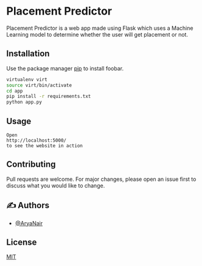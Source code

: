 # Placement Predictor

Placement Predictor is a web app made using Flask which uses a Machine Learning model to determine whether the user will get placement or not. 

## Installation

Use the package manager [pip](https://pip.pypa.io/en/stable/) to install foobar.

```bash
virtualenv virt
source virt/bin/activate
cd app 
pip install -r requirements.txt
python app.py
```

## Usage

```
Open 
http://localhost:5000/ 
to see the website in action
```

## Contributing

Pull requests are welcome. For major changes, please open an issue first
to discuss what you would like to change.


## ✍️ Authors <a name = "authors"></a>

- [@AryaNair](https://github.com/Arya-A-Nair/)

## License

[MIT](https://choosealicense.com/licenses/mit/)